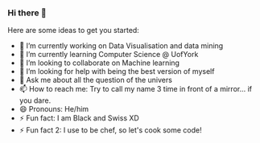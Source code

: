 ### Hi there 👋

Here are some ideas to get you started:

- 🔭 I’m currently working on Data Visualisation and data mining
- 🌱 I’m currently learning Computer Science @ UofYork
- 👯 I’m looking to collaborate on Machine learning
- 🤔 I’m looking for help with being the best version of myself
- 💬 Ask me about all the question of the univers
- 📫 How to reach me: Try to call my name 3 time in front of a mirror... if you dare.
- 😄 Pronouns: He/him
- ⚡ Fun fact: I am Black and Swiss XD
- ⚡ Fun fact 2: I use to be chef, so let's cook some code!


